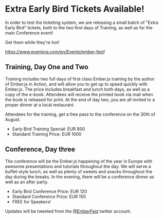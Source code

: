 Extra Early Bird Tickets Available!
===================================

In order to test the ticketing system, we are releasing a small batch of "Extra Early Bird" tickets, both to the two first days of Training, as well as for the main Conference event! 

Get them while they're hot!

<a href="https://www.eventora.com/en/Events/ember-fest">https://www.eventora.com/en/Events/ember-fest</a>!

Training, Day One and Two
-------------------------
Training includes two full days of first class Ember.js training by the author of Ember.js in Action, and will allow you to get up to speed quickly with Ember.js. The price includes breakfast and lunch both days, as well as a copy of the e-book. Attendees will receive the printed book via mail when the book is released for print. At the end of day two, you are all invited to a proper dinner at a local restaurant. 

Attendees for the training, get a free pass to the conference on the 30th of August. 

 - Early Bird Training Special: EUR 800
 - Standard Training Price: EUR 1000

Conference, Day three
----------------------
The conference will be the Ember.js happening of the year in Europe with awesome presentations and tutorials throughout the day. We will serve a buffet-style lunch, as well as plenty of sweets and snacks throughout the day during the breaks. In the evening, there will be a conference dinner as well as an after party. 

 - Early Bird Conference Price: EUR 120
 - Standard Conference Price: EUR 150
 - FREE for Speakers!


Updates will be tweeted from the <a href="https://twitter.com/EmberFest">@EmberFest</a> twitter account.